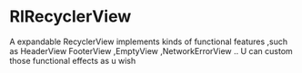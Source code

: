 # RlRecyclerView
A expandable RecyclerView implements kinds of functional features ,such as HeaderView FooterView ,EmptyView ,NetworkErrorView .. U can custom those functional effects  as u wish
